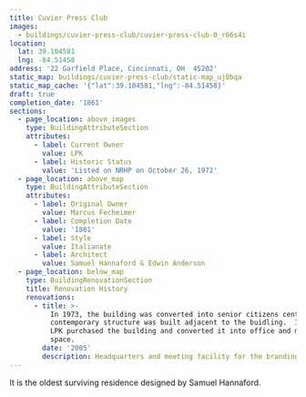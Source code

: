 ```yaml
---
title: Cuvier Press Club
images:
  - buildings/cuvier-press-club/cuvier-press-club-0_r66s4i
location:
  lat: 39.104581
  lng: -84.51458
address: '22 Garfield Place, Cincinnati, OH  45202'
static_map: buildings/cuvier-press-club/static-map_uj8bqa
static_map_cache: '{"lat":39.104581,"lng":-84.51458}'
draft: true
completion_date: '1861'
sections:
  - page_location: above_images
    type: BuildingAttributeSection
    attributes:
      - label: Current Owner
        value: LPK
      - label: Historic Status
        value: 'Listed on NRHP on October 26, 1972'
  - page_location: above_map
    type: BuildingAttributeSection
    attributes:
      - label: Original Owner
        value: Marcus Fecheimer
      - label: Completion Date
        value: '1861'
      - label: Style
        value: Italianate
      - label: Architect
        value: Samuel Hannaford & Edwin Anderson
  - page_location: below_map
    type: BuildingRenovationSection
    title: Renovation History
    renovations:
      - title: >-
          In 1973, the building was converted into senior citizens center, and a
          contemporary structure was built adjacent to the buidling.  In 2005,
          LPK purchased the building and converted it into office and meeting
          space.
        date: '2005'
        description: Headquarters and meeting facility for the branding company.
---
```


It is the oldest surviving residence designed by Samuel Hannaford.
